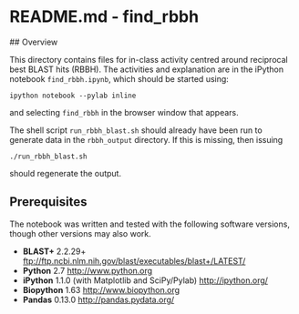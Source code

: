 # README.md - find_rbbh

## Overview

This directory contains files for in-class activity centred around reciprocal best BLAST hits (RBBH). The activities and explanation are in the iPython notebook `find_rbbh.ipynb`, which should be started using:

```
ipython notebook --pylab inline
```

and selecting `find_rbbh` in the browser window that appears.

The shell script `run_rbbh_blast.sh` should already have been run to generate data in the `rbbh_output` directory. If this is missing, then issuing

```
./run_rbbh_blast.sh
```

should regenerate the output.

## Prerequisites

The notebook was written and tested with the following software versions, though other versions may also work.

* **BLAST+** 2.2.29+ <ftp://ftp.ncbi.nlm.nih.gov/blast/executables/blast+/LATEST/>
* **Python** 2.7 <http://www.python.org>
* **iPython** 1.1.0 (with Matplotlib and SciPy/Pylab) <http://ipython.org/>
* **Biopython** 1.63 <http://www.biopython.org>
* **Pandas** 0.13.0 <http://pandas.pydata.org/>